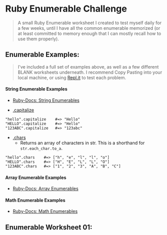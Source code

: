 # Ruby Enumerable Challenge
> A small Ruby Enumerable worksheet I created to test myself daily for a few weeks, until I have all the common enumerable memorized (or at least committed to memory enough that I can mostly recall how to use them properly).

## Enumerable Examples:
> I've included a full set of examples above, as well as a few different BLANK worksheets underneath. I recommend Copy Pasting into your local machine, or using [Repl.it](Repl.it) to test each problem.

#### String Enumerable Examples
  * [Ruby-Docs: String Enumerables](https://ruby-doc.org/core-2.5.1/String.html)

  * [.capitalize](http://ruby-doc.org/core-2.5.1/String.html#method-i-capitalize)
  ```
  "hello".capitalize    #=> "Hello"
  "HELLO".capitalize    #=> "Hello"
  "123ABC".capitalize   #=> "123abc"
  ```

  * [.chars](http://ruby-doc.org/core-2.5.1/String.html#method-i-capitalize)
    * Returns an array of characters in str. This is a shorthand for `str.each_char.to_a`.
  ```
  "hello".chars    #=> ["h", "e", "l", "l", "o"]
  "HELLO".chars    #=> ["H", "E", "L", "L", "O"]
  "123ABC".chars   #=> ["1", "2", "3", "A", "B", "C"]
  ```

#### Array Enumerable Examples
  * [Ruby-Docs: Array Enumerables](http://ruby-doc.org/core-2.5.1/Array.html)

#### Math Enumerable Examples
  * [Ruby-Docs: Math Enumerables](http://ruby-doc.org/core-2.5.1/Math.html)

## Enumerable Worksheet 01:
